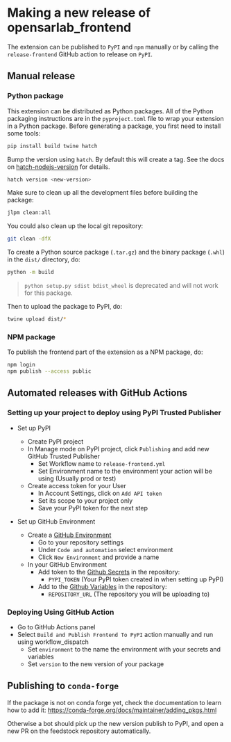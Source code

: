 # Making a new release of opensarlab_frontend

The extension can be published to `PyPI` and `npm` manually or by calling the `release-frontend` GitHub action to release on `PyPI`.

## Manual release

### Python package

This extension can be distributed as Python packages. All of the Python
packaging instructions are in the `pyproject.toml` file to wrap your extension in a
Python package. Before generating a package, you first need to install some tools:

```bash
pip install build twine hatch
```

Bump the version using `hatch`. By default this will create a tag.
See the docs on [hatch-nodejs-version](https://github.com/agoose77/hatch-nodejs-version#semver) for details.

```bash
hatch version <new-version>
```

Make sure to clean up all the development files before building the package:

```bash
jlpm clean:all
```

You could also clean up the local git repository:

```bash
git clean -dfX
```

To create a Python source package (`.tar.gz`) and the binary package (`.whl`) in the `dist/` directory, do:

```bash
python -m build
```

> `python setup.py sdist bdist_wheel` is deprecated and will not work for this package.

Then to upload the package to PyPI, do:

```bash
twine upload dist/*
```

### NPM package

To publish the frontend part of the extension as a NPM package, do:

```bash
npm login
npm publish --access public
```

## Automated releases with GitHub Actions

### Setting up your project to deploy using PyPI Trusted Publisher

- Set up PyPI
  - Create PyPI project
  - In Manage mode on PyPI project, click `Publishing` and add new GitHub Trusted Publisher
    - Set Workflow name to `release-frontend.yml`
    - Set Environment name to the environment your action will be using (Usually prod or test) 
  - Create access token for your User
    - In Account Settings, click on `Add API token`
    - Set its scope to your project only
    - Save your PyPI token for the next step

- Set up GitHub Environment
  - Create a [GitHub Environment](https://docs.github.com/en/actions/managing-workflow-runs-and-deployments/managing-deployments/managing-environments-for-deployment)
    - Go to your repository settings
    - Under `Code and automation` select environment
    - Click `New Environment` and provide a name
  - In your GitHub Environment
    - Add token to the [Github Secrets](https://docs.github.com/en/actions/security-guides/encrypted-secrets) in the repository:
      - `PYPI_TOKEN` (Your PyPI token created in when setting up PyPI)
    - Add to the [Github Variables](https://docs.github.com/en/actions/writing-workflows/choosing-what-your-workflow-does/store-information-in-variables) in the repository:
      - `REPOSITORY_URL` (The repository you will be uploading to)

### Deploying Using GitHub Action

- Go to GitHub Actions panel
- Select `Build and Publish Frontend To PyPI` action manually and run using workflow_dispatch
  - Set `environment` to the name the environment with your secrets and variables
  - Set `version` to the new version of your package

## Publishing to `conda-forge`

If the package is not on conda forge yet, check the documentation to learn how to add it: https://conda-forge.org/docs/maintainer/adding_pkgs.html

Otherwise a bot should pick up the new version publish to PyPI, and open a new PR on the feedstock repository automatically.
